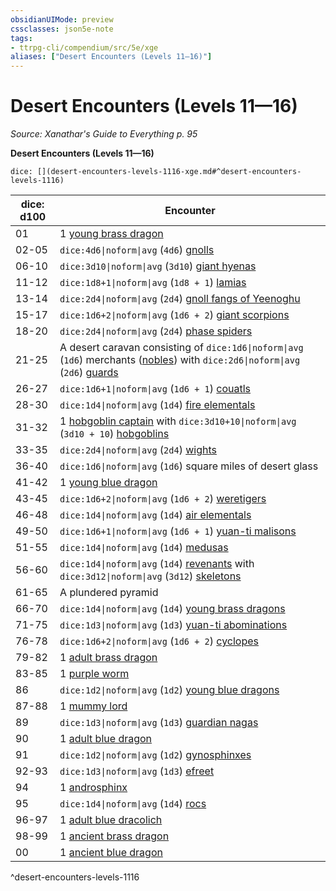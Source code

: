 ```yaml
---
obsidianUIMode: preview
cssclasses: json5e-note
tags:
- ttrpg-cli/compendium/src/5e/xge
aliases: ["Desert Encounters (Levels 11—16)"]
---
```

# Desert Encounters (Levels 11—16)
*Source: Xanathar's Guide to Everything p. 95* 

**Desert Encounters (Levels 11—16)**

`dice: [](desert-encounters-levels-1116-xge.md#^desert-encounters-levels-1116)`

| dice: d100 | Encounter |
|------------|-----------|
| 01 | 1 [young brass dragon](3-Compendium/bestiary/dragon/young-brass-dragon-xmm.md) |
| 02-05 | `dice:4d6\|noform\|avg` (`4d6`) [gnolls](3-Compendium/bestiary/fiend/gnoll-warrior-xmm.md) |
| 06-10 | `dice:3d10\|noform\|avg` (`3d10`) [giant hyenas](3-Compendium/bestiary/beast/giant-hyena-xmm.md) |
| 11-12 | `dice:1d8+1\|noform\|avg` (`1d8 + 1`) [lamias](3-Compendium/bestiary/fiend/lamia-xmm.md) |
| 13-14 | `dice:2d4\|noform\|avg` (`2d4`) [gnoll fangs of Yeenoghu](3-Compendium/bestiary/fiend/gnoll-fang-of-yeenoghu-xmm.md) |
| 15-17 | `dice:1d6+2\|noform\|avg` (`1d6 + 2`) [giant scorpions](3-Compendium/bestiary/beast/giant-scorpion-xmm.md) |
| 18-20 | `dice:2d4\|noform\|avg` (`2d4`) [phase spiders](3-Compendium/bestiary/monstrosity/phase-spider-xmm.md) |
| 21-25 | A desert caravan consisting of `dice:1d6\|noform\|avg` (`1d6`) merchants ([nobles](3-Compendium/bestiary/humanoid/noble-xmm.md)) with `dice:2d6\|noform\|avg` (`2d6`) [guards](3-Compendium/bestiary/humanoid/guard-xmm.md) |
| 26-27 | `dice:1d6+1\|noform\|avg` (`1d6 + 1`) [couatls](3-Compendium/bestiary/celestial/couatl-xmm.md) |
| 28-30 | `dice:1d4\|noform\|avg` (`1d4`) [fire elementals](3-Compendium/bestiary/elemental/fire-elemental-xmm.md) |
| 31-32 | 1 [hobgoblin captain](3-Compendium/bestiary/fey/hobgoblin-captain-xmm.md) with `dice:3d10+10\|noform\|avg` (`3d10 + 10`) [hobgoblins](3-Compendium/bestiary/fey/hobgoblin-warrior-xmm.md) |
| 33-35 | `dice:2d4\|noform\|avg` (`2d4`) [wights](3-Compendium/bestiary/undead/wight-xmm.md) |
| 36-40 | `dice:1d6\|noform\|avg` (`1d6`) square miles of desert glass |
| 41-42 | 1 [young blue dragon](3-Compendium/bestiary/dragon/young-blue-dragon-xmm.md) |
| 43-45 | `dice:1d6+2\|noform\|avg` (`1d6 + 2`) [weretigers](3-Compendium/bestiary/monstrosity/weretiger-xmm.md) |
| 46-48 | `dice:1d4\|noform\|avg` (`1d4`) [air elementals](3-Compendium/bestiary/elemental/air-elemental-xmm.md) |
| 49-50 | `dice:1d6+1\|noform\|avg` (`1d6 + 1`) [yuan-ti malisons](3-Compendium/bestiary/monstrosity/yuan-ti-malison-type-1-xmm.md) |
| 51-55 | `dice:1d4\|noform\|avg` (`1d4`) [medusas](3-Compendium/bestiary/monstrosity/medusa-xmm.md) |
| 56-60 | `dice:1d4\|noform\|avg` (`1d4`) [revenants](3-Compendium/bestiary/undead/revenant-xmm.md) with `dice:3d12\|noform\|avg` (`3d12`) [skeletons](3-Compendium/bestiary/undead/skeleton-xmm.md) |
| 61-65 | A plundered pyramid |
| 66-70 | `dice:1d4\|noform\|avg` (`1d4`) [young brass dragons](3-Compendium/bestiary/dragon/young-brass-dragon-xmm.md) |
| 71-75 | `dice:1d3\|noform\|avg` (`1d3`) [yuan-ti abominations](3-Compendium/bestiary/monstrosity/yuan-ti-abomination-xmm.md) |
| 76-78 | `dice:1d6+2\|noform\|avg` (`1d6 + 2`) [cyclopes](3-Compendium/bestiary/giant/cyclops-sentry-xmm.md) |
| 79-82 | 1 [adult brass dragon](3-Compendium/bestiary/dragon/adult-brass-dragon-xmm.md) |
| 83-85 | 1 [purple worm](3-Compendium/bestiary/monstrosity/purple-worm-xmm.md) |
| 86 | `dice:1d2\|noform\|avg` (`1d2`) [young blue dragons](3-Compendium/bestiary/dragon/young-blue-dragon-xmm.md) |
| 87-88 | 1 [mummy lord](3-Compendium/bestiary/undead/mummy-lord-xmm.md) |
| 89 | `dice:1d3\|noform\|avg` (`1d3`) [guardian nagas](3-Compendium/bestiary/celestial/guardian-naga-xmm.md) |
| 90 | 1 [adult blue dragon](3-Compendium/bestiary/dragon/adult-blue-dragon-xmm.md) |
| 91 | `dice:1d2\|noform\|avg` (`1d2`) [gynosphinxes](3-Compendium/bestiary/celestial/sphinx-of-lore-xmm.md) |
| 92-93 | `dice:1d3\|noform\|avg` (`1d3`) [efreet](3-Compendium/bestiary/elemental/efreeti-xmm.md) |
| 94 | 1 [androsphinx](3-Compendium/bestiary/celestial/sphinx-of-valor-xmm.md) |
| 95 | `dice:1d4\|noform\|avg` (`1d4`) [rocs](3-Compendium/bestiary/monstrosity/roc-xmm.md) |
| 96-97 | 1 [adult blue dracolich](3-Compendium/bestiary/undead/dracolich-xmm.md) |
| 98-99 | 1 [ancient brass dragon](3-Compendium/bestiary/dragon/ancient-brass-dragon-xmm.md) |
| 00 | 1 [ancient blue dragon](3-Compendium/bestiary/dragon/ancient-blue-dragon-xmm.md) |
^desert-encounters-levels-1116
